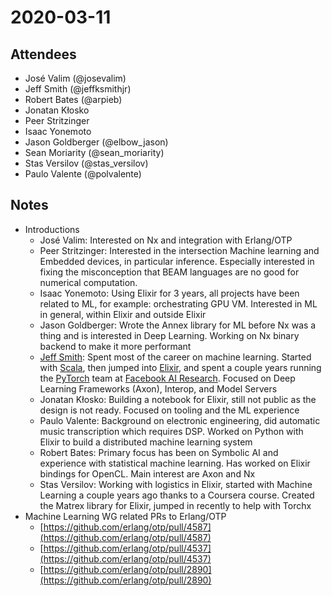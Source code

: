 # 2020-03-11

## Attendees

*   José Valim (@josevalim)
*   Jeff Smith (@jeffksmithjr)
*   Robert Bates (@arpieb)
*   Jonatan Kłosko
*   Peer Stritzinger
*   Isaac Yonemoto
*   Jason Goldberger (@elbow_jason)
*   Sean Moriarity (@sean_moriarity)
*   Stas Versilov (@stas_versilov)
*   Paulo Valente (@polvalente)

## Notes

*   Introductions
    *   José Valim: Interested on Nx and integration with Erlang/OTP
    *   Peer Stritzinger: Interested in the intersection Machine learning and Embedded devices, in particular inference. Especially interested in fixing the misconception that BEAM languages are no good for numerical computation.
    *   Isaac Yonemoto: Using Elixir for 3 years, all projects have been related to ML, for example: orchestrating GPU VM.  Interested in ML in general, within Elixir and outside Elixir
    *   Jason Goldberger: Wrote the Annex library for ML before Nx was a thing and is interested in Deep Learning. Working on Nx binary backend to make it more performant
    *   [Jeff Smith](https://www.jeffsmith.tech/): Spent most of the career on machine learning. Started with [Scala](https://www.manning.com/books/machine-learning-systems), then jumped into [Elixir](https://youtu.be/whtvOXZqOGM), and spent a couple years running the [PyTorch](https://pytorch.org/) team at [Facebook AI Research](https://ai.facebook.com/). Focused on Deep Learning Frameworks (Axon), Interop, and Model Servers
    *   Jonatan Kłosko: Building a notebook for Elixir, still not public as the design is not ready. Focused on tooling and the ML experience
    *   Paulo Valente: Background on electronic engineering, did automatic music transcription which requires DSP. Worked on Python with Elixir to build a distributed machine learning system
    *   Robert Bates: Primary focus has been on Symbolic AI and experience with statistical machine learning. Has worked on Elixir bindings for OpenCL. Main interest are Axon and Nx
    *   Stas Versilov: Working with logistics in Elixir, started with Machine Learning a couple years ago thanks to a Coursera course. Created the Matrex library for Elixir, jumped in recently to help with Torchx
*   Machine Learning WG related PRs to Erlang/OTP
    *   [https://github.com/erlang/otp/pull/4587](https://github.com/erlang/otp/pull/4587)
    *   [https://github.com/erlang/otp/pull/4537](https://github.com/erlang/otp/pull/4537)
    *   [https://github.com/erlang/otp/pull/2890](https://github.com/erlang/otp/pull/2890)
